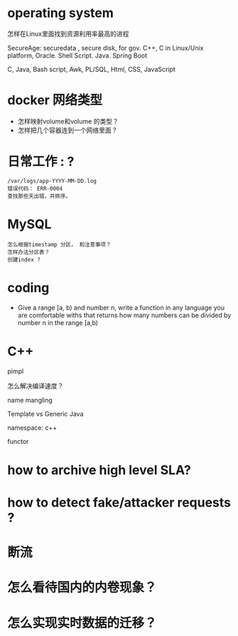 # operating system

怎样在Linux里面找到资源利用率最高的进程



SecureAge: securedata , secure disk,  for gov.
C++, C in Linux/Unix platform, Oracle. Shell Script. Java. Spring Boot


C, Java, Bash script, Awk, PL/SQL, Html, CSS, JavaScript

# docker 网络类型

* 怎样映射volume和volume 的类型？
* 怎样把几个容器连到一个网络里面？

   

# 日常工作 : ?


    /var/logs/app-YYYY-MM-DD.log 
    错误代码： ERR-0004
    查找那些天出错，并排序。

# MySQL

    怎么根据timestamp 分区， 和注意事项？
    怎样办法分区表？
    创建index ?


# coding

* Give a range [a, b) and number n, write a function in any language you are comfortable withs that returns how many numbers can be divided by number n in the range [a,b)

# C++

  pimpl

  怎么解决编译速度？

  name mangling

  Template vs Generic Java

  namespace: c++ 

  functor


# how to archive high level SLA?

# how to detect fake/attacker requests ?

# 断流

# 怎么看待国内的内卷现象？

# 怎么实现实时数据的迁移？